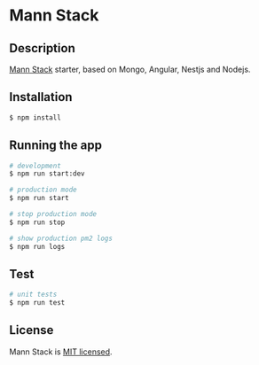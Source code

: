 # Mann Stack

## Description

[Mann Stack](https://github.com/angusyg/mann-stack) starter, based on Mongo, Angular, Nestjs and Nodejs.

## Installation

```bash
$ npm install
```

## Running the app

```bash
# development
$ npm run start:dev

# production mode
$ npm run start

# stop production mode
$ npm run stop

# show production pm2 logs
$ npm run logs
```

## Test

```bash
# unit tests
$ npm run test
```

## License

Mann Stack is [MIT licensed](LICENSE).